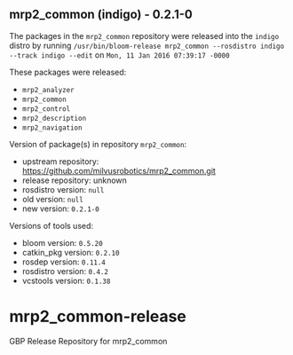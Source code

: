 ## mrp2_common (indigo) - 0.2.1-0

The packages in the `mrp2_common` repository were released into the `indigo` distro by running `/usr/bin/bloom-release mrp2_common --rosdistro indigo --track indigo --edit` on `Mon, 11 Jan 2016 07:39:17 -0000`

These packages were released:
- `mrp2_analyzer`
- `mrp2_common`
- `mrp2_control`
- `mrp2_description`
- `mrp2_navigation`

Version of package(s) in repository `mrp2_common`:
- upstream repository: https://github.com/milvusrobotics/mrp2_common.git
- release repository: unknown
- rosdistro version: `null`
- old version: `null`
- new version: `0.2.1-0`

Versions of tools used:
- bloom version: `0.5.20`
- catkin_pkg version: `0.2.10`
- rosdep version: `0.11.4`
- rosdistro version: `0.4.2`
- vcstools version: `0.1.38`


# mrp2_common-release
GBP Release Repository for mrp2_common
